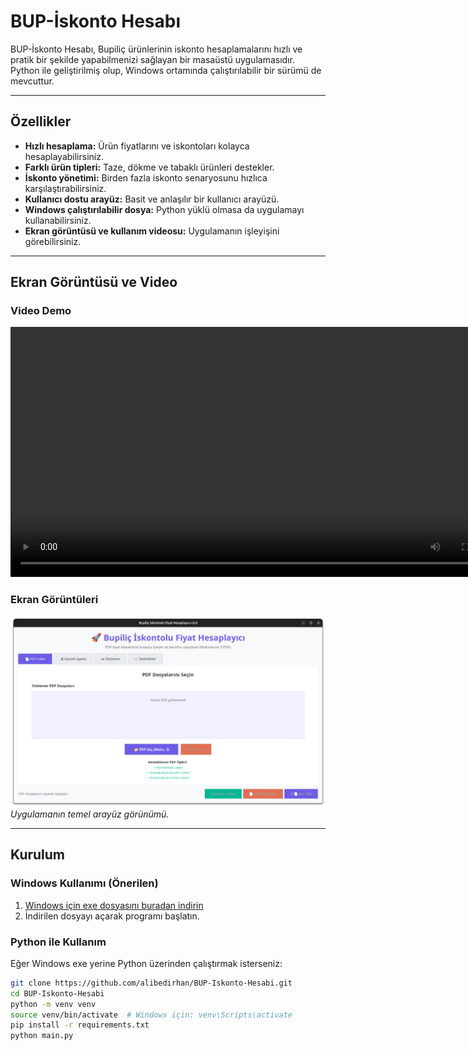 # BUP-İskonto Hesabı

BUP-İskonto Hesabı, Bupiliç ürünlerinin iskonto hesaplamalarını hızlı ve pratik bir şekilde yapabilmenizi sağlayan bir masaüstü uygulamasıdır. Python ile geliştirilmiş olup, Windows ortamında çalıştırılabilir bir sürümü de mevcuttur.

---

## Özellikler

- **Hızlı hesaplama:** Ürün fiyatlarını ve iskontoları kolayca hesaplayabilirsiniz.
- **Farklı ürün tipleri:** Taze, dökme ve tabaklı ürünleri destekler.
- **İskonto yönetimi:** Birden fazla iskonto senaryosunu hızlıca karşılaştırabilirsiniz.
- **Kullanıcı dostu arayüz:** Basit ve anlaşılır bir kullanıcı arayüzü.
- **Windows çalıştırılabilir dosya:** Python yüklü olmasa da uygulamayı kullanabilirsiniz.
- **Ekran görüntüsü ve kullanım videosu:** Uygulamanın işleyişini görebilirsiniz.

---

## Ekran Görüntüsü ve Video

### Video Demo
<video controls width="800">
  <source src="screenshots/iskonto_small.mp4" type="video/mp4">
  Tarayıcınız video etiketini desteklemiyor.
</video>

### Ekran Görüntüleri
![Uygulama Arayüzü](screenshots/iskonto_demo.png)  
*Uygulamanın temel arayüz görünümü.*

---

## Kurulum

### Windows Kullanımı (Önerilen)
1. [Windows için exe dosyasını buradan indirin](https://github.com/alibedirhan/BUP-Iskonto-Hesabi/releases/latest)  
2. İndirilen dosyayı açarak programı başlatın.  

### Python ile Kullanım
Eğer Windows exe yerine Python üzerinden çalıştırmak isterseniz:

```bash
git clone https://github.com/alibedirhan/BUP-Iskonto-Hesabi.git
cd BUP-Iskonto-Hesabi
python -m venv venv
source venv/bin/activate  # Windows için: venv\Scripts\activate
pip install -r requirements.txt
python main.py
